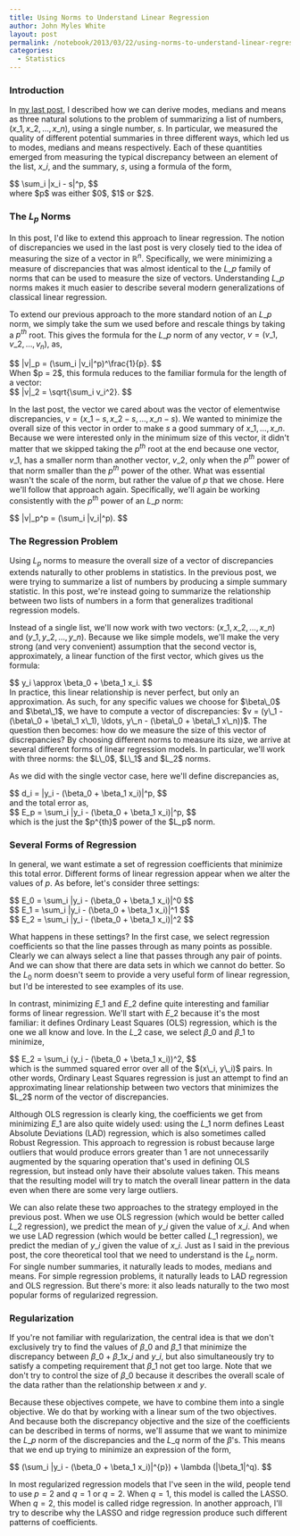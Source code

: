 ```yaml
---
title: Using Norms to Understand Linear Regression
author: John Myles White
layout: post
permalink: /notebook/2013/03/22/using-norms-to-understand-linear-regression/
categories:
  - Statistics
---
```


### Introduction

In [my last post](http://www.johnmyleswhite.com/notebook/2013/03/22/modes-medians-and-means-an-unifying-perspective/), I described how we can derive modes, medians and means as three natural solutions to the problem of summarizing a list of numbers, $(x\_1, x\_2, \ldots, x\_n)$, using a single number, $s$. In particular, we measured the quality of different potential summaries in three different ways, which led us to modes, medians and means respectively. Each of these quantities emerged from measuring the typical discrepancy between an element of the list, $x\_i$, and the summary, $s$, using a formula of the form,
<div class="well">
$$
\sum_i |x_i - s|^p,
$$
</div>
where $p$ was either $0$, $1$ or $2$.

### The $L_p$ Norms

In this post, I'd like to extend this approach to linear regression. The notion of discrepancies we used in the last post is very closely tied to the idea of measuring the size of a vector in $\mathbb{R}^n$. Specifically, we were minimizing a measure of discrepancies that was almost identical to the $L\_p$ family of norms that can be used to measure the size of vectors. Understanding $L\_p$ norms makes it much easier to describe several modern generalizations of classical linear regression.

To extend our previous approach to the more standard notion of an $L\_p$ norm, we simply take the sum we used before and rescale things by taking a $p^{th}$ root. This gives the formula for the $L\_p$ norm of any vector, $v = (v\_1, v\_2, \ldots, v_n)$, as,  
<div class="well">
$$  
|v|_p = (\sum_i |v_i|^p)^\frac{1}{p}.  
$$  
</div>
When $p = 2$, this formula reduces to the familiar formula for the length of a vector:  
<div class="well">
$$  
|v|_2 = \sqrt{\sum_i v_i^2}.  
$$
</div>

In the last post, the vector we cared about was the vector of elementwise discrepancies, $v = (x\_1 - s, x\_2 - s, \ldots, x\_n - s)$. We wanted to minimize the overall size of this vector in order to make $s$ a good summary of $x\_1, \ldots, x\_n$. Because we were interested only in the minimum size of this vector, it didn't matter that we skipped taking the $p^{th}$ root at the end because one vector, $v\_1$, has a smaller norm than another vector, $v\_2$, only when the $p^{th}$ power of that norm smaller than the $p^{th}$ power of the other. What was essential wasn't the scale of the norm, but rather the value of $p$ that we chose. Here we'll follow that approach again. Specifically, we'll again be working consistently with the $p^{th}$ power of an $L\_p$ norm:  
<div class="well">
$$  
|v|_p^p = (\sum_i |v_i|^p).  
$$
</div>

### The Regression Problem

Using $L_p$ norms to measure the overall size of a vector of discrepancies extends naturally to other problems in statistics. In the previous post, we were trying to summarize a list of numbers by producing a simple summary statistic. In this post, we're instead going to summarize the relationship between two lists of numbers in a form that generalizes traditional regression models.

Instead of a single list, we'll now work with two vectors: $(x\_1, x\_2, \ldots, x\_n)$ and $(y\_1, y\_2, \ldots, y\_n)$. Because we like simple models, we'll make the very strong (and very convenient) assumption that the second vector is, approximately, a linear function of the first vector, which gives us the formula:  
<div class="well">
$$  
y_i \approx \beta_0 + \beta_1 x_i.  
$$
</div>
In practice, this linear relationship is never perfect, but only an approximation. As such, for any specific values we choose for $\beta\_0$ and $\beta\_1$, we have to compute a vector of discrepancies: $v = (y\_1 - (\beta\_0 + \beta\_1 x\_1), \ldots, y\_n - (\beta\_0 + \beta\_1 x\_n))$. The question then becomes: how do we measure the size of this vector of discrepancies? By choosing different norms to measure its size, we arrive at several different forms of linear regression models. In particular, we'll work with three norms: the $L\_0$, $L\_1$ and $L_2$ norms.

As we did with the single vector case, here we'll define discrepancies as,  
<div class="well">
$$  
d_i = |y_i - (\beta_0 + \beta_1 x_i)|^p,  
$$  
</div>
and the total error as,  
<div class="well">
$$  
E_p = \sum_i |y_i - (\beta_0 + \beta_1 x_i)|^p,  
$$  
</div>
which is the just the $p^{th}$ power of the $L_p$ norm.

### Several Forms of Regression

In general, we want estimate a set of regression coefficients that minimize this total error. Different forms of linear regression appear when we alter the values of $p$. As before, let's consider three settings:  
<div class="well">
$$  
E_0 = \sum_i |y_i - (\beta_0 + \beta_1 x_i)|^0  
$$  
</div>

<div class="well">
$$  
E_1 = \sum_i |y_i - (\beta_0 + \beta_1 x_i)|^1  
$$  
</div>

<div class="well">
$$  
E_2 = \sum_i |y_i - (\beta_0 + \beta_1 x_i)|^2  
$$
</div>

What happens in these settings? In the first case, we select regression coefficients so that the line passes through as many points as possible. Clearly we can always select a line that passes through any pair of points. And we can show that there are data sets in which we cannot do better. So the $L_0$ norm doesn't seem to provide a very useful form of linear regression, but I'd be interested to see examples of its use.

In contrast, minimizing $E\_1$ and $E\_2$ define quite interesting and familiar forms of linear regression. We'll start with $E\_2$ because it's the most familiar: it defines Ordinary Least Squares (OLS) regression, which is the one we all know and love. In the $L\_2$ case, we select $\beta\_0$ and $\beta\_1$ to minimize,  
<div class="well">
$$  
E_2 = \sum_i (y_i - (\beta_0 + \beta_1 x_i))^2,  
$$  
</div>
which is the summed squared error over all of the $(x\_i, y\_i)$ pairs. In other words, Ordinary Least Squares regression is just an attempt to find an approximating linear relationship between two vectors that minimizes the $L_2$ norm of the vector of discrepancies.

Although OLS regression is clearly king, the coefficients we get from minimizing $E\_1$ are also quite widely used: using the $L\_1$ norm defines Least Absolute Deviations (LAD) regression, which is also sometimes called Robust Regression. This approach to regression is robust because large outliers that would produce errors greater than $1$ are not unnecessarily augmented by the squaring operation that's used in defining OLS regression, but instead only have their absolute values taken. This means that the resulting model will try to match the overall linear pattern in the data even when there are some very large outliers.

We can also relate these two approaches to the strategy employed in the previous post. When we use OLS regression (which would be better called $L\_2$ regression), we predict the mean of $y\_i$ given the value of $x\_i$. And when we use LAD regression (which would be better called $L\_1$ regression), we predict the median of $y\_i$ given the value of $x\_i$. Just as I said in the previous post, the core theoretical tool that we need to understand is the $L_p$ norm. For single number summaries, it naturally leads to modes, medians and means. For simple regression problems, it naturally leads to LAD regression and OLS regression. But there's more: it also leads naturally to the two most popular forms of regularized regression.

### Regularization

If you're not familiar with regularization, the central idea is that we don't exclusively try to find the values of $\beta\_0$ and $\beta\_1$ that minimize the discrepancy between $\beta\_0 + \beta\_1 x\_i$ and $y\_i$, but also simultaneously try to satisfy a competing requirement that $\beta\_1$ not get too large. Note that we don't try to control the size of $\beta\_0$ because it describes the overall scale of the data rather than the relationship between $x$ and $y$.

Because these objectives compete, we have to combine them into a single objective. We do that by working with a linear sum of the two objectives. And because both the discrepancy objective and the size of the coefficients can be described in terms of norms, we'll assume that we want to minimize the $L\_p$ norm of the discrepancies and the $L\_q$ norm of the $\beta$'s. This means that we end up trying to minimize an expression of the form,  
<div class="well">
$$  
(\sum_i |y_i - (\beta_0 + \beta_1 x_i)|^{p}) + \lambda (|\beta_1|^q).  
$$
</div>

In most regularized regression models that I've seen in the wild, people tend to use $p = 2$ and $q = 1$ or $q = 2$. When $q = 1$, this model is called the LASSO. When $q = 2$, this model is called ridge regression. In another approach, I'll try to describe why the LASSO and ridge regression produce such different patterns of coefficients.
